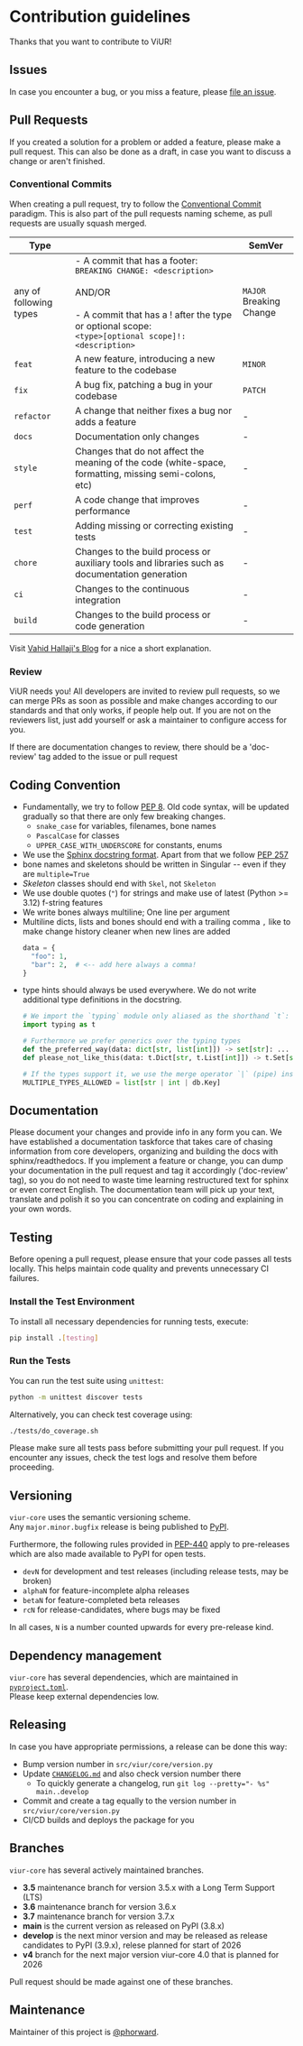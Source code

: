 # Contribution guidelines

Thanks that you want to contribute to ViUR!

## Issues

In case you encounter a bug, or you miss a feature, please [file an issue](https://github.com/viur-framework/viur-core/issues/new).

## Pull Requests

If you created a solution for a problem or added a feature, please make a pull request.
This can also be done as a draft, in case you want to discuss a change or aren't finished.

### Conventional Commits

When creating a pull request, try to follow the [Conventional Commit](https://www.conventionalcommits.org) paradigm.
This is also part of the pull requests naming scheme, as pull requests are usually squash merged.

| Type | | SemVer |
| --- | --- | --- |
| any of following types | - A commit that has a footer:<br />`BREAKING CHANGE: <description>`<br /><br />AND/OR<br /><br /> - A commit that has a ! after the type or optional scope:<br />`<type>[optional scope]!: <description>`  |    `MAJOR`<br />Breaking Change |conventional commit
| `feat` | A new feature, introducing a new feature to the codebase | `MINOR` |
| `fix`  | A bug fix, patching a bug in your codebase | `PATCH` |
| `refactor` | A change that neither fixes a bug nor adds a feature | - |
| `docs` | Documentation only changes | - |
| `style` | Changes that do not affect the meaning of the code (white-space, formatting, missing semi-colons, etc) | - |
| `perf` | A code change that improves performance | - |
| `test` | Adding missing or correcting existing tests | - |
| `chore` | Changes to the build process or auxiliary tools and libraries such as documentation generation | - |
| `ci` | Changes to the continuous integration | - |
| `build` | Changes to the build process or code generation | - |

Visit [Vahid Hallaji's Blog](https://hallaji.com/blog/summary-of-conventional-commits) for a nice a short explanation.

### Review

ViUR needs you! All developers are invited to review pull requests, so we can merge PRs as soon as possible and make changes according to our standards and that only works, if people help out.
If you are not on the reviewers list, just add yourself or ask a maintainer to configure access for you.

If there are documentation changes to review, there should be a 'doc-review' tag added to the issue or pull request

## Coding Convention

* Fundamentally, we try to follow [PEP 8](https://peps.python.org/pep-0008).
  Old code syntax, will be updated gradually so that there are only few breaking changes.
  * `snake_case` for variables, filenames, bone names
  * `PascalCase` for classes
  * `UPPER_CASE_WITH_UNDERSCORE` for constants, enums
* We use the [Sphinx docstring format](https://sphinx-rtd-tutorial.readthedocs.io/en/latest/docstrings.html#the-sphinx-docstring-format).
  Apart from that we follow [PEP 257](https://peps.python.org/pep-0257)
* bone names and skeletons should be written in Singular -- even if they are `multiple=True`
* _Skeleton_ classes should end with `Skel`, not `Skeleton`
* We use double quotes (`"`) for strings and make use of latest (Python >= 3.12) f-string features
* We write bones always multiline; One line per argument
* Multiline dicts, lists and bones should end with a trailing comma `,` like to make change history cleaner when new lines are added
  ```py
  data = {
    "foo": 1,
    "bar": 2,  # <-- add here always a comma!
  }
  ```
* type hints should always be used everywhere. We do not write additional type definitions in the docstring.
  ```py
  # We import the `typing` module only aliased as the shorthand `t`:
  import typing as t

  # Furthermore we prefer generics over the typing types
  def the_preferred_way(data: dict[str, list[int]]) -> set[str]: ...
  def please_not_like_this(data: t.Dict[str, t.List[int]]) -> t.Set[str]: ...

  # If the types support it, we use the merge operator `|` (pipe) instead of t.Union
  MULTIPLE_TYPES_ALLOWED = list[str | int | db.Key]
  ```


## Documentation

Please document your changes and provide info in any form you can. We have established a documentation taskforce that takes care of chasing information from core developers, organizing and building the docs with sphinx/readthedocs. If you implement a feature or change, you can dump your documentation in the pull request and tag it accordingly ('doc-review' tag), so you do not need to waste time learning restructured text for sphinx or even correct English. The documentation team will pick up your text, translate and polish it so you can concentrate on coding and explaining in your own words.


## Testing

Before opening a pull request, please ensure that your code passes all tests locally.
This helps maintain code quality and prevents unnecessary CI failures.

### Install the Test Environment
To install all necessary dependencies for running tests, execute:
```sh
pip install .[testing]
```

### Run the Tests
You can run the test suite using `unittest`:
```sh
python -m unittest discover tests
```

Alternatively, you can check test coverage using:
```sh
./tests/do_coverage.sh
```

Please make sure all tests pass before submitting your pull request.
If you encounter any issues, check the test logs and resolve them before proceeding.


## Versioning

`viur-core` uses the semantic versioning scheme.<br>
Any `major.minor.bugfix` release is being published to [PyPI](https://pypi.org/project/viur-core).

Furthermore, the following rules provided in [PEP-440](https://peps.python.org/pep-0440/#pre-releases) apply to pre-releases which are also made available to PyPI for open tests.

- `devN` for development and test releases (including release tests, may be broken)
- `alphaN` for feature-incomplete alpha releases
- `betaN` for feature-completed beta releases
- `rcN` for release-candidates, where bugs may be fixed

In all cases, `N` is a number counted upwards for every pre-release kind.

## Dependency management

`viur-core` has several dependencies, which are maintained in [`pyproject.toml`](/pyproject.toml).<br>
Please keep external dependencies low.

## Releasing

In case you have appropriate permissions, a release can be done this way:

- Bump version number in `src/viur/core/version.py`
- Update [`CHANGELOG.md`](/CHANGELOG.md) and also check version number there
  - To quickly generate a changelog, run `git log --pretty="- %s" main..develop`
- Commit and create a tag equally to the version number in `src/viur/core/version.py`
- CI/CD builds and deploys the package for you

## Branches

`viur-core` has several actively maintained branches.

- **3.5** maintenance branch for version 3.5.x with a Long Term Support (LTS)
- **3.6** maintenance branch for version 3.6.x
- **3.7** maintenance branch for version 3.7.x
- **main** is the current version as released on PyPI (3.8.x)
- **develop**  is the next minor version and may be released as release candidates to PyPI (3.9.x), relese planned for start of 2026
- **v4** branch for the next major version viur-core 4.0 that is planned for 2026

Pull request should be made against one of these branches.

## Maintenance

Maintainer of this project is [@phorward](https://github.com/phorward).
